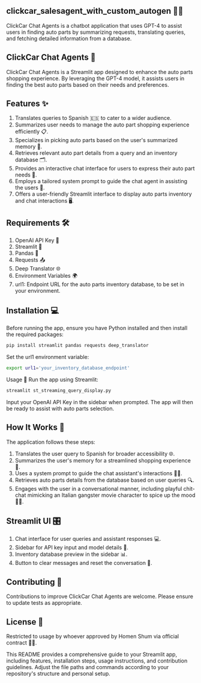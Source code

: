 ## clickcar_salesagent_with_custom_autogen 🚗💬
ClickCar Chat Agents is a chatbot application that uses GPT-4 to assist users in finding auto parts by summarizing requests, translating queries, and fetching detailed information from a database.

## ClickCar Chat Agents 🤖
ClickCar Chat Agents is a Streamlit app designed to enhance the auto parts shopping experience. By leveraging the GPT-4 model, it assists users in finding the best auto parts based on their needs and preferences.

## Features ✨
1. Translates queries to Spanish 🇪🇸 to cater to a wider audience.
2. Summarizes user needs to manage the auto part shopping experience efficiently 📋.
3. Specializes in picking auto parts based on the user's summarized memory 💾.
4. Retrieves relevant auto part details from a query and an inventory database 🗂️.
5. Provides an interactive chat interface for users to express their auto part needs 💬.
6. Employs a tailored system prompt to guide the chat agent in assisting the users 📘.
7. Offers a user-friendly Streamlit interface to display auto parts inventory and chat interactions 🖥️.

## Requirements 🛠️
1. OpenAI API Key 🔑
2. Streamlit 🌟
3. Pandas 🐼
4. Requests 📤
5. Deep Translator 🌐
6. Environment Variables 🌍
7. url1: Endpoint URL for the auto parts inventory database, to be set in your environment.

## Installation 💻
Before running the app, ensure you have Python installed and then install the required packages:

~~~bash
pip install streamlit pandas requests deep_translator
~~~
Set the url1 environment variable:
~~~bash
export url1='your_inventory_database_endpoint'
~~~
Usage 📝
Run the app using Streamlit:

~~~bash
streamlit st_streaming_query_display.py
~~~
Input your OpenAI API Key in the sidebar when prompted. The app will then be ready to assist with auto parts selection.

## How It Works 🧩
The application follows these steps:

1. Translates the user query to Spanish for broader accessibility 🌐.
2. Summarizes the user's memory for a streamlined shopping experience 🧠.
3. Uses a system prompt to guide the chat assistant's interactions 💁‍♂️.
4. Retrieves auto parts details from the database based on user queries 🔍.
5. Engages with the user in a conversational manner, including playful chit-chat mimicking an Italian gangster movie character to spice up the mood 🎥🍝.

## Streamlit UI 🎛️
1. Chat interface for user queries and assistant responses 💻.
2. Sidebar for API key input and model details 🔑.
3. Inventory database preview in the sidebar 📊.
4. Button to clear messages and reset the conversation 🔄.

## Contributing 🤝
Contributions to improve ClickCar Chat Agents are welcome. Please ensure to update tests as appropriate.

## License 📜
Restricted to usage by whoever approved by Homen Shum via official contract 🚫📄.

This README provides a comprehensive guide to your Streamlit app, including features, installation steps, usage instructions, and contribution guidelines. Adjust the file paths and commands according to your repository's structure and personal setup.
